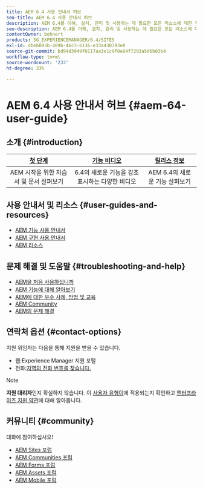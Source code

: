 ```yaml
---
title: AEM 6.4 사용 안내서 허브
seo-title: AEM 6.4 사용 안내서 허브
description: AEM 6.4를 이해, 설치, 관리 및 사용하는 데 필요한 모든 리소스에 대한 개요입니다
seo-description: AEM 6.4를 이해, 설치, 관리 및 사용하는 데 필요한 모든 리소스에 대한 개요입니다
contentOwner: bohnert
products: SG_EXPERIENCEMANAGER/6.4/SITES
exl-id: dbeb093b-489b-46c3-b136-e33a430793e0
source-git-commit: bd94d3949f0117aa3e1c9f0e84f7293a5d6b03b4
workflow-type: tm+mt
source-wordcount: '233'
ht-degree: 33%

---
```


# AEM 6.4 사용 안내서 허브 {#aem-64-user-guide}

## 소개 {#introduction}

| [첫 단계](https://helpx.adobe.com/experience-manager/get-started.html) | [기능 비디오](https://helpx.adobe.com/kr/experience-manager/kt/index/aem-6-5-videos.html) | [릴리스 정보](https://helpx.adobe.com/kr/experience-manager/6-5/release-notes.html) |
|:-:|:-:|:-:|
| AEM 시작을 위한 자습서 및 문서 살펴보기 | 6.4의 새로운 기능을 강조 표시하는 다양한 비디오 | AEM 6.4의 새로운 기능 살펴보기 |

## 사용 안내서 및 리소스 {#user-guides-and-resources}

* [AEM 기능 사용 안내서](capabilities.md)
* [AEM 구현 사용 안내서](implementation.md)
* [AEM 리소스](resources.md)

## 문제 해결 및 도움말 {#troubleshooting-and-help}

* [AEM을 처음 사용하십니까](new.md)
* [AEM 기능에 대해 알아보기](learn.md)
* [AEM에 대한 우수 사례, 방법 및 교육](best-practice.md)
* [AEM Community](community.md)
* [AEM의 문제 해결](troubleshooting.md)

## 연락처 옵션 {#contact-options}

지원 위임자는 다음을 통해 지원을 받을 수 있습니다.

* 웹:Experience Manager 지원 포털
* 전화:[지역의 전화 번호를 찾습니다.](https://helpx.adobe.com/contact/dma-external/DMACustomeCareRegionalPhoneNumbers.html)

>[!NOTE]
>
>**지원 대리자**&#x200B;인지 확실하지 않습니다. 이 [사용자 유형이](https://helpx.adobe.com/experience-cloud/supported-users.html)에 적용되는지 확인하고 [엔터프라이즈 지원 약관](https://helpx.adobe.com/support/programs/enterprise-support-terms.html)에 대해 알아봅니다.

## 커뮤니티 {#community}

대화에 참여하십시오!

* [AEM Sites 포럼](http://help-forums.adobe.com/content/adobeforums/kr/experience-manager-forum/adobe-experience-manager.html)
* [AEM Communities 포럼](http://help-forums.adobe.com/content/adobeforums/en/experience-manager-forum/aem-communities.html)
* [AEM Forms 포럼](http://help-forums.adobe.com/content/adobeforums/en/experience-manager-forum/aem-forms.html)
* [AEM Assets 포럼](http://help-forums.adobe.com/content/adobeforums/en/experience-manager-forum/aem-assets.html)
* [AEM Mobile 포럼](http://forums.adobe.com/community/experiencemanagermobile)
